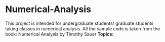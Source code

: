 # Numerical-Analysis
This project is intended for undergraduate students/ graduate students taking classes in numerical analysis.
All the sample code is taken from the book: Numerical Analysis by Timothy Sauer
<strong>Topics:</strong>
